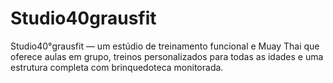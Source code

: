 # Studio40grausfit
Studio40°grausfit — um estúdio de treinamento funcional e Muay Thai que oferece aulas em grupo, treinos personalizados para todas as idades e uma estrutura completa com brinquedoteca monitorada.
